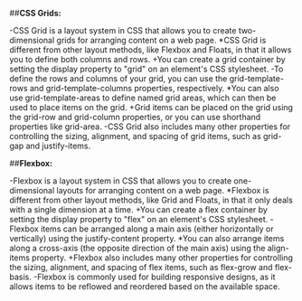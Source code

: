 ##**CSS Grids:**

-CSS Grid is a layout system in CSS that allows you to create two-dimensional grids for arranging content on a web page.
*CSS Grid is different from other layout methods, like Flexbox and Floats, in that it allows you to define both columns and rows.
+You can create a grid container by setting the display property to "grid" on an element's CSS stylesheet.
-To define the rows and columns of your grid, you can use the grid-template-rows and grid-template-columns properties, respectively.
*You can also use grid-template-areas to define named grid areas, which can then be used to place items on the grid.
+Grid items can be placed on the grid using the grid-row and grid-column properties, or you can use shorthand properties like grid-area.
-CSS Grid also includes many other properties for controlling the sizing, alignment, and spacing of grid items, such as grid-gap and justify-items.

##**Flexbox:**

-Flexbox is a layout system in CSS that allows you to create one-dimensional layouts for arranging content on a web page.
*Flexbox is different from other layout methods, like Grid and Floats, in that it only deals with a single dimension at a time.
+You can create a flex container by setting the display property to "flex" on an element's CSS stylesheet.
-Flexbox items can be arranged along a main axis (either horizontally or vertically) using the justify-content property.
*You can also arrange items along a cross-axis (the opposite direction of the main axis) using the align-items property.
+Flexbox also includes many other properties for controlling the sizing, alignment, and spacing of flex items, such as flex-grow and flex-basis.
-Flexbox is commonly used for building responsive designs, as it allows items to be reflowed and reordered based on the available space.
